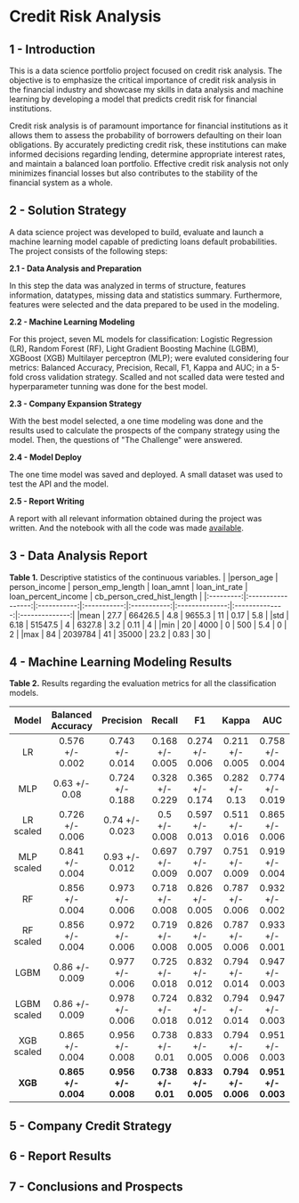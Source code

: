 # **Credit Risk Analysis**

## **1 - Introduction**
This is a data science portfolio project focused on credit risk analysis. The objective is to emphasize the critical importance of credit risk analysis in the financial industry and showcase my skills in data analysis and machine learning by developing a model that predicts credit risk for financial institutions.

Credit risk analysis is of paramount importance for financial institutions as it allows them to assess the probability of borrowers defaulting on their loan obligations. By accurately predicting credit risk, these institutions can make informed decisions regarding lending, determine appropriate interest rates, and maintain a balanced loan portfolio. Effective credit risk analysis not only minimizes financial losses but also contributes to the stability of the financial system as a whole.

## **2 - Solution Strategy**
A data science project was developed to build, evaluate and launch a machine learning model capable of predicting loans default probabilities. The project consists of the following steps:

**2.1 - Data Analysis and Preparation**

In this step the data was analyzed in terms of structure, features information, datatypes, missing data and statistics summary. Furthermore, features were selected and the data prepared to be used in the modeling.

**2.2 - Machine Learning Modeling**

For this project, seven ML models for classification: Logistic Regression (LR), Random Forest (RF), Light Gradient Boosting Machine (LGBM), XGBoost (XGB) Multilayer perceptron (MLP); were evaluted considering four metrics: Balanced Accuracy, Precision, Recall, F1, Kappa and AUC; in a 5-fold cross validation strategy. Scalled and not scalled data were tested and hyperparameter tunning was done for the best model.
  
**2.3 - Company Expansion Strategy**

With the best model selected, a one time modeling was done and the results used to calculate the prospects of the company strategy using the model. Then, the questions of "The Challenge" were answered.
  
**2.4 - Model Deploy**

The one time model was saved and deployed. A small dataset was used to test the API and the model.
  
**2.5 - Report Writing**

A report with all relevant information obtained during the project was written. And the notebook with all the code was made [available](https://github.com/felipebita/fraud_detection/blob/main/notebook/fraud_project.ipynb).
  
## **3 - Data Analysis Report**

**Table 1.** Descriptive statistics of the continuous variables.
| |person_age	| person_income	| person_emp_length	| loan_amnt	| loan_int_rate	| loan_percent_income	| cb_person_cred_hist_length |
|:---------:|:-----------------:|:-----------:|:-----------:|:-----------:|:--------------:|:--------------:|:--------------:|
|mean |	27.7 |	66426.5 |	4.8 |	9655.3 |	11 |	0.17 |	5.8 |
|std |	6.18 |	51547.5 |	4 |	6327.8 |	3.2 |	0.11	| 4 |
|min |	20 |	4000 |	0 |	500 |	5.4 |	0	 | 2 | 
|max |	84 |	2039784 |	41 |	35000	| 23.2	| 0.83	| 30 |

## **4 - Machine Learning Modeling Results**

**Table 2.** Results regarding the evaluation metrics for all the classification models.

| Model | Balanced Accuracy	| Precision	| Recall	| F1	| Kappa	| AUC |
|:---------:|:-----------------:|:-----------:|:-----------:|:-----------:|:--------------:|:--------------:|
|LR |	0.576 +/- 0.002 |	0.743 +/- 0.014 |	0.168 +/- 0.005 |	0.274 +/- 0.006	| 0.211 +/- 0.005 |	0.758 +/- 0.004 |
|MLP | 0.63 +/- 0.08 | 0.724 +/- 0.188	| 0.328 +/- 0.229	| 0.365 +/- 0.174	| 0.282 +/- 0.13	| 0.774 +/- 0.019 |
|LR scaled	| 0.726 +/- 0.006	| 0.74 +/- 0.023	| 0.5 +/- 0.008	| 0.597 +/- 0.013	| 0.511 +/- 0.016	| 0.865 +/- 0.006 |
|MLP scaled	| 0.841 +/- 0.004	| 0.93 +/- 0.012	| 0.697 +/- 0.009	| 0.797 +/- 0.007	| 0.751 +/- 0.009	| 0.919 +/- 0.004 |
|RF	| 0.856 +/- 0.004	| 0.973 +/- 0.006	| 0.718 +/- 0.008	| 0.826 +/- 0.005	| 0.787 +/- 0.006	| 0.932 +/- 0.002 |
|RF scaled |	0.856 +/- 0.004 |	0.972 +/- 0.006	| 0.719 +/- 0.008	| 0.826 +/- 0.005	| 0.787 +/- 0.006	| 0.933 +/- 0.001 |
|LGBM	| 0.86 +/- 0.009	| 0.977 +/- 0.006	| 0.725 +/- 0.018	| 0.832 +/- 0.012	| 0.794 +/- 0.014	| 0.947 +/- 0.003 |
|LGBM scaled	| 0.86 +/- 0.009	| 0.978 +/- 0.006	| 0.724 +/- 0.018	| 0.832 +/- 0.012 | 0.794 +/- 0.014	| 0.947 +/- 0.003 |
|XGB scaled |	0.865 +/- 0.004	| 0.956 +/- 0.008	| 0.738 +/- 0.01	| 0.833 +/- 0.005	| 0.794 +/- 0.006	| 0.951 +/- 0.003 |
|**XGB** |**0.865 +/- 0.004** | **0.956 +/- 0.008**	| **0.738 +/- 0.01**	| **0.833 +/- 0.005**	| **0.794 +/- 0.006**	| **0.951 +/- 0.003** |

## **5 - Company Credit Strategy**

## **6 - Report Results**

## **7 - Conclusions and Prospects**
